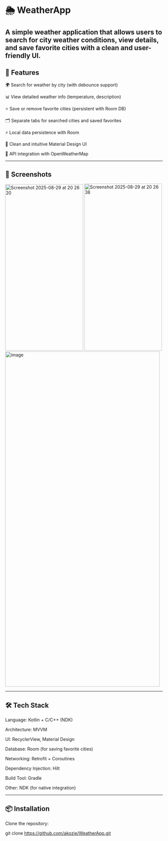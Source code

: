 # 🌦️ WeatherApp

A simple weather application that allows users to search for city weather conditions, view details, and save favorite cities with a clean and user-friendly UI.
---

## 🚀 Features

🌍 Search for weather by city (with debounce support)

📊 View detailed weather info (temperature, description)

⭐ Save or remove favorite cities (persistent with Room DB)

🗂 Separate tabs for searched cities and saved favorites

⚡ Local data persistence with Room

📱 Clean and intuitive Material Design UI

🔗 API integration with OpenWeatherMap

---


## 📸 Screenshots

<img width="249" height="531" alt="Screenshot 2025-08-29 at 20 26 20" src="https://github.com/user-attachments/assets/01fc802a-162d-4269-9e12-ecb97052d4e8" />

<img width="248" height="533" alt="Screenshot 2025-08-29 at 20 26 38" src="https://github.com/user-attachments/assets/1db91138-c0a8-4d77-b128-2981ee8f37a3" />

<img width="494" height="1070" alt="image" src="https://github.com/user-attachments/assets/521848a5-f21f-45be-93d9-de52f2c53bb7" />


---



## 🛠️ Tech Stack

Language: Kotlin + C/C++ (NDK)

Architecture: MVVM

UI: RecyclerView, Material Design

Database: Room (for saving favorite cities)

Networking: Retrofit + Coroutines

Dependency Injection: Hilt

Build Tool: Gradle

Other: NDK (for native integration)


---


## 📦 Installation

Clone the repository:

git clone https://github.com/akozie/WeatherApp.git
